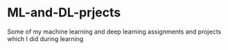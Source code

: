 # ML-and-DL-prjects
Some of my machine learning and deep learning assignments and projects which I did during learning 
